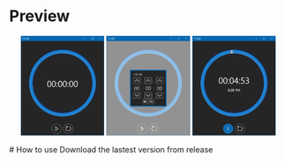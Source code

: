 # Preview
<p align="center">
  <img width="30%" src="./Assets/MainPicture.png"/>
  <img width="30%" src="./Assets/SubPic1.png"/>
  <img width="30%" src="./Assets/SubPic2.png"/>
</p>
# How to use
Download the lastest version from release
